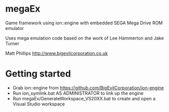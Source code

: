 
# megaEx

Game framework using ion::engine with embedded SEGA Mega Drive ROM emulator

Uses mega emulation code based on the work of Lee Hammerton and Jake Turner

Matt Phillips
http://www.bigevilcorporation.co.uk

# Getting started

- Grab ion::engine from https://github.com/BigEvilCorporation/ion-engine
- Run ion_symlink.bat AS ADMINISTRATOR to link up the engine
- Run megaEx/GenerateWorkspace_VS20XX.bat to create and open a Visual Studio workspace
